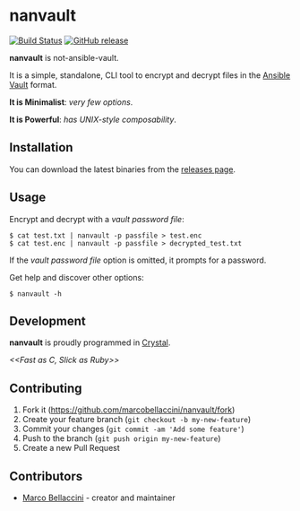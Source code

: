 # nanvault

[![Build Status](https://travis-ci.org/marcobellaccini/nanvault.svg?branch=master)](https://travis-ci.org/marcobellaccini/nanvault)
[![GitHub release](https://img.shields.io/github/release/marcobellaccini/nanvault.svg)](https://github.com/marcobellaccini/nanvault/releases)

**nanvault** is not-ansible-vault.

It is a simple, standalone, CLI tool to encrypt and decrypt files in the [Ansible Vault](https://docs.ansible.com/ansible/latest/user_guide/vault.html) format.

**It is Minimalist**: *very few options*.

**It is Powerful**: *has UNIX-style composability*.

## Installation

You can download the latest binaries from the [releases page](https://github.com/marcobellaccini/nanvault/releases).

## Usage

Encrypt and decrypt with a *vault password file*:
```
$ cat test.txt | nanvault -p passfile > test.enc
$ cat test.enc | nanvault -p passfile > decrypted_test.txt

```

If the *vault password file* option is omitted, it prompts for a password.

Get help and discover other options:
```
$ nanvault -h

```

## Development

**nanvault** is proudly programmed in [Crystal](https://crystal-lang.org/).

*<<Fast as C, Slick as Ruby>>*

## Contributing

1. Fork it (<https://github.com/marcobellaccini/nanvault/fork>)
2. Create your feature branch (`git checkout -b my-new-feature`)
3. Commit your changes (`git commit -am 'Add some feature'`)
4. Push to the branch (`git push origin my-new-feature`)
5. Create a new Pull Request

## Contributors

- [Marco Bellaccini](https://github.com/marcobellaccini) - creator and maintainer
